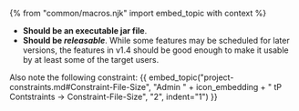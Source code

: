 {% from "common/macros.njk" import embed_topic with context %}

* **Should be an executable jar file**.
* **Should be <tooltip content=" i.e., it can be used by end-users">_releasable_</tooltip>**. While some features may be scheduled for later versions, the features in v1.4 should be good enough to make it usable by at least some of the target users.

Also note the following constraint:
{{ embed_topic("project-constraints.md#Constraint-File-Size", "Admin " + icon_embedding + " tP Contstraints → Constraint-File-Size", "2", indent="1") }}

